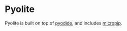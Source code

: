 # Pyolite

Pyolite is built on top of [pyodide], and includes [micropip].

[pyodide]: https://github.com/pyodide/pyodide
[micropip]: https://pyodide.org/en/latest/usage/api/micropip-api.html
